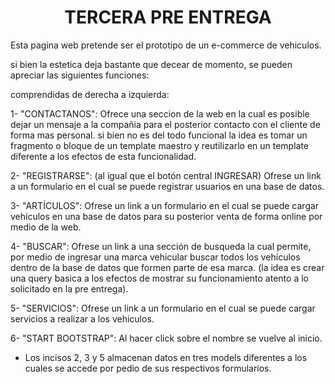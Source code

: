 <h1 align="center"> TERCERA PRE ENTREGA </h1>

Esta pagina web pretende ser el prototipo de un e-commerce de vehiculos.

si bien la estetica deja bastante que decear de momento, se pueden apreciar las siguientes funciones:

comprendidas de derecha a izquierda:

1- "CONTACTANOS": Ofrece una seccion de la web en la cual es posible dejar un mensaje a la compañia para 
el posterior contacto con el cliente de forma mas personal. si bien no es del todo funcional la idea es
tomar un fragmento o bloque de un template maestro y reutilizarlo en un template diferente a los efectos
de esta funcionalidad.

2- "REGISTRARSE": (al igual que el botón central INGRESAR) Ofrese un link a un formulario en el cual se puede
registrar usuarios en una base de datos.

3- "ARTÍCULOS": Ofrese un link a un formulario en el cual se puede cargar vehículos en una base de datos
para su posterior venta de forma online por medio de la web.

4- "BUSCAR": Ofrese un link a una sección de busqueda la cual permite, por medio de ingresar una marca vehicular
buscar todos los vehículos dentro de la base de datos que formen parte de esa marca. (la idea es crear una query
basica a los efectos de mostrar su funcionamiento atento a lo solicitado en la pre entrega).

5- "SERVICIOS": Ofrese un link a un formulario en el cual se puede cargar servicios a realizar a los vehiculos.

6- "START BOOTSTRAP": Al hacer click sobre el nombre se vuelve al inicio.

* Los incisos 2, 3 y 5 almacenan datos en tres models diferentes a los cuales se accede por pedio de sus
  respectivos formularios.
